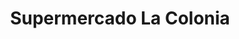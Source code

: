 ---
title: "Supermercado La Colonia"
url: /chinandega/supermercado-la-colonia/
shop: supermercado
---